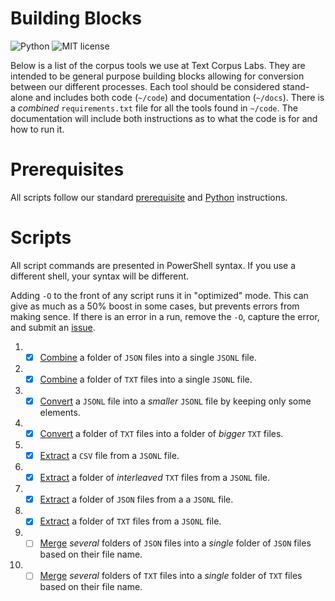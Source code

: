 # Building Blocks

![Python](https://img.shields.io/badge/python-3.x-blue.svg)
![MIT license](https://img.shields.io/badge/License-MIT-green.svg)

Below is a list of the corpus tools we use at Text Corpus Labs.
They are intended to be general purpose building blocks allowing for conversion between our different processes.
Each tool should be considered stand-alone and includes both code (`~/code`) and documentation (`~/docs`).
There is a _combined_ `requirements.txt` file for all the tools found in `~/code`.
The documentation will include both instructions as to what the code is for and how to run it.

# Prerequisites

All scripts follow our standard [prerequisite](https://github.com/TextCorpusLabs/getting-started#prerequisites) and [Python](https://github.com/TextCorpusLabs/getting-started#python) instructions.

# Scripts

All script commands are presented in PowerShell syntax.
If you use a different shell, your syntax will be different.

Adding `-O` to the front of any script runs it in "optimized" mode.
This can give as much as a 50% boost in some cases, but prevents errors from making sence.
If there is an error in a run, remove the `-O`, capture the error, and submit an [issue](https://github.com/TextCorpusLabs/building-blocks/issues).

01. - [x] [Combine](./docs/combine_json_to_jsonl.md) a folder of `JSON` files into a single `JSONL` file.
02. - [x] [Combine](./docs/combine_txt_to_jsonl.md) a folder of `TXT` files into a single `JSONL` file.
03. - [x] [Convert](./docs/convert_jsonl.md) a `JSONL` file into a _smaller_ `JSONL` file by keeping only some elements.
04. - [x] [Convert](./docs/convert_txtf.md) a folder of `TXT` files into a folder of _bigger_ `TXT` files.
05. - [x] [Extract](./docs/extract_csv_from_jsonl.md) a `CSV` file from a `JSONL` file.
06. - [x] [Extract](./docs/extract_itxt_from_jsonl.md) a folder of _interleaved_ `TXT` files from a `JSONL` file.
07. - [x] [Extract](./docs/extract_json_from_jsonl.md) a folder of `JSON` files from a a `JSONL` file.
08. - [x] [Extract](./docs/extract_txt_from_jsonl.md) a folder of `TXT` files from a `JSONL` file.
09. - [ ] [Merge](./docs/merge_json_folders.md) _several_ folders of `JSON` files into a _single_ folder of `JSON` files based on their file name.
10. - [ ] [Merge](./docs/merge_txt_folders.md) _several_ folders of `TXT` files into a _single_ folder of `TXT` files based on their file name.
